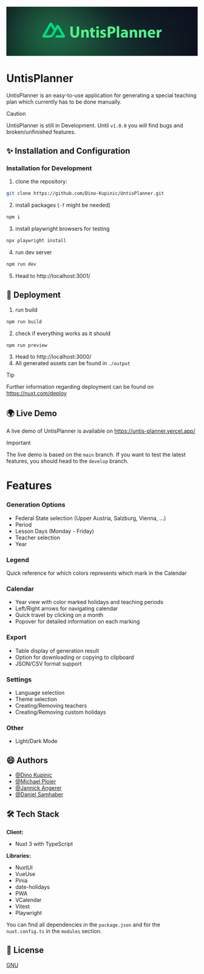 [![UntisPlanner](./.github/assets/untisplanner.png)](https://untis-planner.vercel.app/)

# UntisPlanner
UntisPlanner is an easy-to-use application for generating a special teaching plan which currently has to be done manually.

> [!CAUTION]
> UntisPlanner is still in Development. Until `v1.0.0` you will find bugs and broken/unfinished features.

## ✨ Installation and Configuration

### Installation for Development 
1. clone the repository:
```bash
git clone https://github.com/Dino-Kupinic/UntisPlanner.git
```
2. install packages (```-f``` might be needed)
```bash
npm i 
```
3. install playwright browsers for testing
```bash
npx playwright install
```
4. run dev server
```bash
npm run dev
```
5. Head to http://localhost:3001/

## 🚀 Deployment
1. run build
```bash
npm run build
```
2. check if everything works as it should
```bash
npm run preview
```
3. Head to http://localhost:3000/
4. All generated assets can be found in `./output`

> [!TIP]
> Further information regarding deployment can be found on https://nuxt.com/deploy

## 🌍 Live Demo
A live demo of UntisPlanner is available on https://untis-planner.vercel.app/

> [!IMPORTANT]  
> The live demo is based on the `main` branch. If you want to test the latest features, you should head to the `develop` branch.

# Features

### Generation Options

- Federal State selection (Upper Austria, Salzburg, Vienna, ...)
- Period
- Lesson Days (Monday - Friday)
- Teacher selection 
- Year

### Legend

Quick reference for which colors represents which mark in the Calendar

### Calendar

- Year view with color marked holidays and teaching periods
- Left/Right arrows for navigating calendar
- Quick travel by clicking on a month
- Popover for detailed information on each marking

### Export

- Table display of generation result
- Option for downloading or copying to clipboard
- JSON/CSV format support

### Settings

- Language selection
- Theme selection
- Creating/Removing teachers
- Creating/Removing custom holidays

### Other
- Light/Dark Mode


## 😄 Authors

- [@Dino Kupinic](https://www.github.com/Dino-Kupinic)
- [@Michael Ploier](https://www.github.com/MPloier)
- [@Jannick Angerer](https://www.github.com/Neuery17Alt)
- [@Daniel Samhaber](https://www.github.com/dsamhabe)

## 🛠️ Tech Stack

**Client:** 
- Nuxt 3 with TypeScript

**Libraries:** 
- NuxtUI
- VueUse
- Pinia
- date-holidays
- PWA
- VCalendar
- Vitest
- Playwright

You can find all dependencies in the `package.json` and for the `nuxt.config.ts` in the `modules` section.

## 🦋 License

[GNU](https://choosealicense.com/licenses/gpl-3.0/)


